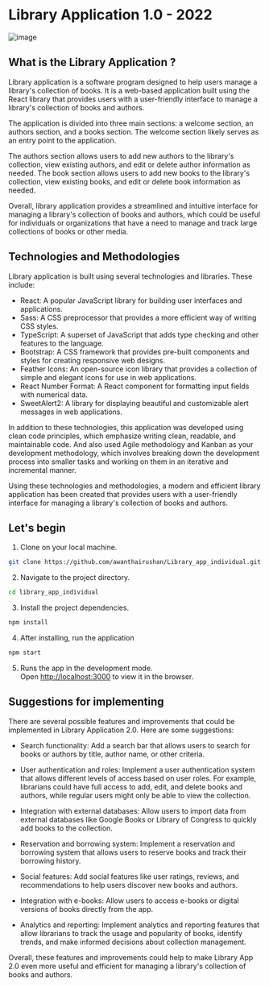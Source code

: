 # Library Application 1.0 - 2022
![image](https://github.com/awanthairushan/Library_app_individual/assets/67237098/a3506fb4-f35e-4028-a551-6ecae5a8ef72)

## What is the Library Application ?

Library application is a software program designed to help users manage a library's collection of books. It is a web-based application built using the React library that provides users with a user-friendly interface to manage a library's collection of books and authors.

The application is divided into three main sections: a welcome section, an authors section, and a books section. The welcome section likely serves as an entry point to the application.

The authors section allows users to add new authors to the library's collection, view existing authors, and edit or delete author information as needed. The book section allows users to add new books to the library's collection, view existing books, and edit or delete book information as needed.

Overall, library application provides a streamlined and intuitive interface for managing a library's collection of books and authors, which could be useful for individuals or organizations that have a need to manage and track large collections of books or other media.

## Technologies and Methodologies

Library application is built using several technologies and libraries. These include:

- React: A popular JavaScript library for building user interfaces and applications.
- Sass: A CSS preprocessor that provides a more efficient way of writing CSS styles.
- TypeScript: A superset of JavaScript that adds type checking and other features to the language.
- Bootstrap: A CSS framework that provides pre-built components and styles for creating responsive web designs.
- Feather Icons: An open-source icon library that provides a collection of simple and elegant icons for use in web applications.
- React Number Format: A React component for formatting input fields with numerical data.
- SweetAlert2: A library for displaying beautiful and customizable alert messages in web applications.

In addition to these technologies, this application was developed using clean code principles, which emphasize writing clean, readable, and maintainable code. And also used Agile methodology and Kanban as your development methodology, which involves breaking down the development process into smaller tasks and working on them in an iterative and incremental manner.

Using these technologies and methodologies, a modern and efficient library application has been created that provides users with a user-friendly interface for managing a library's collection of books and authors.

## Let's begin

1. Clone on your local machine.

```bash
git clone https://github.com/awanthairushan/Library_app_individual.git
```
2. Navigate to the project directory.
```bash
cd library_app_individual
```
3. Install the project dependencies.
```bash
npm install
```

4. After installing, run the application
```bash
npm start
```

5. Runs the app in the development mode.\
Open [http://localhost:3000](http://localhost:3000) to view it in the browser.

## Suggestions for implementing 

There are several possible features and improvements that could be implemented in Library Application 2.0. Here are some suggestions:

- Search functionality: Add a search bar that allows users to search for books or authors by title, author name, or other criteria.

- User authentication and roles: Implement a user authentication system that allows different levels of access based on user roles. For example, librarians could have full access to add, edit, and delete books and authors, while regular users might only be able to view the collection.

- Integration with external databases: Allow users to import data from external databases like Google Books or Library of Congress to quickly add books to the collection.

- Reservation and borrowing system: Implement a reservation and borrowing system that allows users to reserve books and track their borrowing history.

- Social features: Add social features like user ratings, reviews, and recommendations to help users discover new books and authors.

- Integration with e-books: Allow users to access e-books or digital versions of books directly from the app.

- Analytics and reporting: Implement analytics and reporting features that allow librarians to track the usage and popularity of books, identify trends, and make informed decisions about collection management.

Overall, these features and improvements could help to make Library App 2.0 even more useful and efficient for managing a library's collection of books and authors.